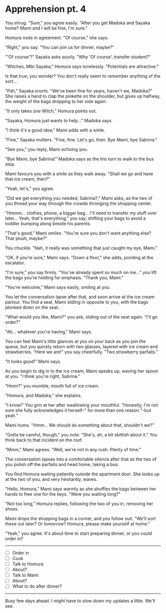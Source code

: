# Apprehension pt. 4

You shrug. "Sure," you agree easily. "After you get Madoka and Sayaka home? Mami and I will be fine, I'm sure."

Homura nods in agreement. "Of course," she says.

"Right," you say. "You can join us for dinner, maybe?"

"'Of course'?" Sayaka asks sourly. "Why 'Of course', transfer student?"

"Witches, Miki Sayaka," Homura says tonelessly. "Potentials are attractive."

Is that true, you wonder? You don't really seem to remember anything of the sort...

"Psh," Sayaka snorts. "We've been fine for years, haven't we, Madoka?" She raises a hand to clap the pinkette on the shoulder, but gives up halfway, the weight of the bags dropping to her side again.

"It only takes *one* Witch," Homura points out.

"Sayaka, Homura just wants to help..." Madoka says.

"I think it's a good idea," Mami adds with a smile.

"Fine," Sayaka mutters. "Fine, fine. Let's go, then. Bye Mami, bye Sabrina."

"See you," you reply, Mami echoing you.

"Bye Mami, bye Sabrina!" Madoka says as the trio turn to walk to the bus stop.

Mami favours you with a smile as they walk away. "Shall we go and have that ice cream, then?"

"Yeah, let's," you agree.

"Did we get everything you needed, Sabrina?," Mami asks, as the two of you thread your way through the crowds thronging the shopping center.

"Hmmm... clothes, phone, a bigger bag... I'll need to transfer my stuff over later... Yeah, that's everything," you say, shifting your bags to avoid a toddler bumping along beside his parents.

"That's good," Mami smiles. "You're sure you don't want anything else? That plush, maybe?"

You chuckle. "Nah, it really was something that just caught my eye, Mami."

"OK, if you're sure," Mami says. "Down a floor," she adds, pointing at the escalator.

"I'm sure," you say firmly. "You've already spent so much on me..." you lift the bags you're holding for emphasis. "Thank you, Mami."

"You're welcome," Mami says easily, smiling at you.

You let the conversation lapse after that, and soon arrive at the ice cream parlour. You find a seat, Mami sliding in opposite to you, with the bags plonked down on the seat.

"What would you like, Mami?" you ask, sliding out of the seat again. "I'll go order?"

"Ah... whatever you're having," Mami says.

You can feel Mami's little glances at you on your back as you join the queue, but you quickly return with two glasses, layered with ice cream and strawberries. "Here we are!" you say cheerfully. "Two strawberry parfaits."

"It looks good!" Mami says.

As you begin to dig in to the ice cream, Mami speaks up, waving her spoon at you. "I think you're right, Sabrina."

"Hmm?" you mumble, mouth full of ice cream.

"Homura, and Madoka," she explains.

"I know!" You grin at her after swallowing your mouthful. "Honestly, I'm not sure she fully acknowledges it herself-" for more than one reason "-but yeah."

Mami hums. "Hmm... We should do something about that, shouldn't we?"

"Gotta be careful, though," you note. "She's, ah, a bit skittish about it." You think back to that incident on the roof.

"Mmm," Mami agrees. "Well, we're not in any rush. Plenty of time."

The conversation lapses into a comfortable silence after that as the two of you polish off the parfaits and head home, taking a bus.

You find Homura waiting patiently outside the apartment door. She looks up at the two of you, and very hesitantly, waves.

"Hello, Homura," Mami says warmly as she shuffles the bags between her hands to free one for the keys. "Were you waiting long?"

"Not too long," Homura replies, following the two of you in, removing her shoes.

Mami drops the shopping bags in a corner, and you follow suit. "We'll sort these out later? Or tomorrow? Homura, please make yourself at home."

"Yeah," you agree. It's about time to start preparing dinner, or you could order in?

---

- [ ] Order in
- [ ] Cook
- [ ] Talk to Homura
- [ ] About?
- [ ] Talk to Mami
- [ ] About?
- [ ] What to do after dinner?

---

Busy few days ahead. I might have to slow down my updates a little. We'll see.
